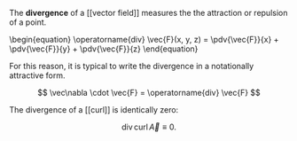 The **divergence** of a [[vector field]] measures the the attraction or repulsion of a point.


\begin{equation}
\operatorname{div} \vec{F}(x, y, z) = \pdv{\vec{F}}{x} + \pdv{\vec{F}}{y} + \pdv{\vec{F}}{z}
\end{equation}

For this reason, it is typical to write the divergence in a notationally attractive form.

$$
\vec\nabla \cdot \vec{F} = \operatorname{div} \vec{F}
$$

The divergence of a [[curl]] is identically zero:

$$
\operatorname{div} \operatorname{curl} \vec{A} \equiv 0.
$$